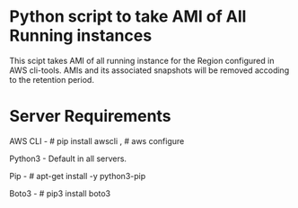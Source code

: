 # Python script to take AMI of All Running instances
This scipt takes AMI of all running instance for the Region configured in AWS cli-tools. 
AMIs and its associated snapshots will be removed accoding to the retention period.

# Server Requirements 
 AWS CLI - # pip install awscli , # aws configure
 
 Python3 -   Default in all servers.
 
 Pip     - # apt-get install -y python3-pip
 
 Boto3   - # pip3 install boto3
 
